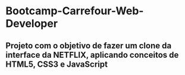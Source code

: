 # Bootcamp-Carrefour-Web-Developer

## Projeto com o objetivo de fazer um clone da interface da NETFLIX, aplicando conceitos de HTML5, CSS3 e JavaScript

